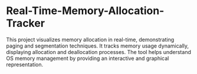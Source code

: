 # Real-Time-Memory-Allocation-Tracker
This project visualizes memory allocation in real-time, demonstrating paging and segmentation techniques. It tracks memory usage dynamically, displaying allocation and deallocation processes. The tool helps understand OS memory management by providing an interactive and graphical representation. 
